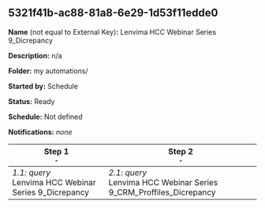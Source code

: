 ## 5321f41b-ac88-81a8-6e29-1d53f11edde0

**Name** (not equal to External Key)**:** Lenvima HCC Webinar Series 9_Dicrepancy

**Description:** n/a

**Folder:** my automations/

**Started by:** Schedule

**Status:** Ready

**Schedule:** Not defined

**Notifications:** _none_


| Step 1<br>_<small>-</small>_ | Step 2<br>_<small>-</small>_ |
| --- | --- |
| _1.1: query_<br>Lenvima HCC Webinar Series 9_Dicrepancy | _2.1: query_<br>Lenvima HCC Webinar Series 9_CRM_Proffiles_Dicrepancy |

